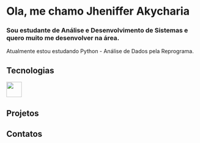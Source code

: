 # Ola, me chamo Jheniffer Akycharia

### Sou estudante de Análise e Desenvolvimento de Sistemas e quero muito me desenvolver na área.

Atualmente estou estudando Python - Análise de Dados pela Reprograma.

## Tecnologias

<img src="https://cdn.jsdelivr.net/gh/devicons/devicon/icons/git/git-original.svg" width="40" />

## Projetos

## Contatos


